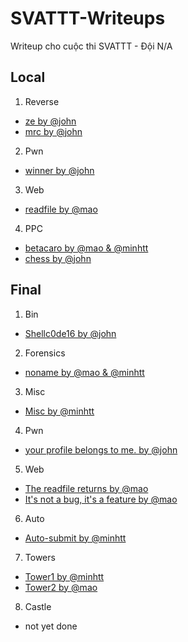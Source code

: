 # SVATTT-Writeups
Writeup cho cuộc thi SVATTT - Đội N/A

## Local
1. Reverse
  - [ze by @john](/local/re/ze)
  - [mrc by @john](/local/re/mrc)
2. Pwn
  - [winner by @john](/local/winner)
3. Web
  - [readfile by @mao](/local/web/readfile)
4. PPC
  - [betacaro by @mao & @minhtt](/local/ppc/betacaro)
  - [chess by @john](/local/ppc/chess)

## Final
1. Bin
  - [Shellc0de16 by @john]()
2. Forensics
  - [noname by @mao & @minhtt](/finals/forensics/noname)
3. Misc
  - [Misc by @minhtt](/finals/misc)
4. Pwn
  - [your profile belongs to me. by @john]()
5. Web
  - [The readfile returns by @mao]()
  - [It's not a bug, it's a feature by @mao]()
6. Auto
  - [Auto-submit by @minhtt](/finals/decoy.py)
7. Towers
  - [Tower1 by @minhtt](/finals/tower/tower1)
  - [Tower2 by @mao](/finals/tower/tower2)
8. Castle
  - not yet done
